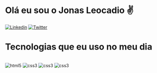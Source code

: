 <h1>Olá eu sou o Jonas Leocadio ✌️</h1>


[![Linkedin](https://img.shields.io/badge/LinkedIn-0077B5?style=for-the-badge&logo=linkedin&logoColor=white)](https://www.linkedin.com/in/jonaxs/)
[![Twitter](https://img.shields.io/badge/Twitter-1DA1F2?style=for-the-badge&logo=twitter&logoColor=white)](https://twitter.com/Jonaxxss)

<h1>Tecnologias que eu uso no meu dia</h1>
<br>

<div style="display: inline_block;">
    <img src="https://img.shields.io/badge/HTML5-E34F26?style=for-the-badge&logo=html5&logoColor=white" alt="html5">
    <img src="https://img.shields.io/badge/CSS3-1572B6?style=for-the-badge&logo=css3&logoColor=white" alt="css3">
    <img src="https://img.shields.io/badge/Figma-F24E1E?style=for-the-badge&logo=figma&logoColor=white" alt="css3">
    <img src="https://img.shields.io/badge/Adobe%20Photoshop-31A8FF?style=for-the-badge&logo=Adobe%20Photoshop&logoColor=black" alt="css3">
</div>
